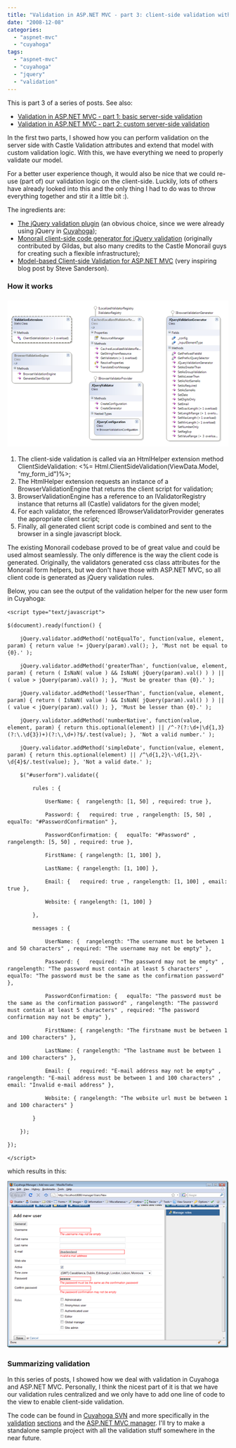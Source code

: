 ```yaml
---
title: "Validation in ASP.NET MVC - part 3: client-side validation with jquery validation"
date: "2008-12-08"
categories: 
  - "aspnet-mvc"
  - "cuyahoga"
tags: 
  - "aspnet-mvc"
  - "cuyahoga"
  - "jquery"
  - "validation"
---
```


This is part 3 of a series of posts. See also:

- [Validation in ASP.NET MVC - part 1: basic server-side validation](../validation-in-asp.net-mvc-part-1-basic-server-side-validation)
- [Validation in ASP.NET MVC - part 2: custom server-side validation](../validation-in-asp.net-mvc-part-2-custom-server-side-validation)

In the first two parts, I showed how you can perform validation on the server side with Castle Validation attributes and extend that model with custom validation logic. With this, we have everything we need to properly validate our model.

For a better user experience though, it would also be nice that we could re-use (part of) our validation logic on the client-side. Luckily, lots of others have already looked into this and the only thing I had to do was to throw everything together and stir it a little bit :).

The ingredients are:

- [The jQuery validation plugin](http://bassistance.de/jquery-plugins/jquery-plugin-validation/) (an obvious choice, since we were already using jQuery in [Cuyahoga](http://cuyahoga-project.org));
- [Monorail client-side code generator for jQuery validation](http://svn.castleproject.org:8080/svn/castle/trunk/MonoRail/Castle.MonoRail.Framework/Helpers/ValidationStrategy) (originally contributed by Gildas, but also many credits to the Castle Monorail guys for creating such a flexible infrastructure);
- [Model-based Client-side Validation for ASP.NET MVC](http://blog.codeville.net/2008/04/30/model-based-client-side-validation-for-aspnet-mvc/) (very inspiring blog post by Steve Sanderson).

### How it works

### ![client-side-validation-1](./images/client-side-validation-1_thumb.png)

1. The client-side validation is called via an HtmlHelper extension method ClientSideValidation: <%= Html.ClientSideValidation(ViewData.Model, "my\_form\_id")%>;
2. The HtmlHelper extension requests an instance of a BrowserValidationEngine that returns the client script for validation;
3. BrowserValidationEngine has a reference to an IValidatorRegistry instance that returns all (Castle) validators for the given model;
4. For each validator, the referenced IBrowserValidatorProvider generates the appropriate client script;
5. Finally, all generated client script code is combined and sent to the browser in a single javascript block.

The existing Monorail codebase proved to be of great value and could be used almost seamlessly. The only difference is the way the client code is generated. Originally, the validators generated css class attributes for the Monorail form helpers, but we don't have those with ASP.NET MVC, so all client code is generated as jQuery validation rules.

Below, you can see the output of the validation helper for the new user form in Cuyahoga:

```
<script type="text/javascript">
```

```
$(document).ready(function() {
```

```
    jQuery.validator.addMethod('notEqualTo', function(value, element, param) { return value != jQuery(param).val(); }, 'Must not be equal to {0}.' );
```

```
    jQuery.validator.addMethod('greaterThan', function(value, element, param) { return ( IsNaN( value ) && IsNaN( jQuery(param).val() ) ) || ( value > jQuery(param).val() ); }, 'Must be greater than {0}.' );
```

```
    jQuery.validator.addMethod('lesserThan', function(value, element, param) { return ( IsNaN( value ) && IsNaN( jQuery(param).val() ) ) || ( value < jQuery(param).val() ); }, 'Must be lesser than {0}.' );
```

```
    jQuery.validator.addMethod('numberNative', function(value, element, param) { return this.optional(element) || /^-?(?:\d+|\d{1,3}(?:\.\d{3})+)(?:\,\d+)?$/.test(value); }, 'Not a valid number.' );
```

```
    jQuery.validator.addMethod('simpleDate', function(value, element, param) { return this.optional(element) || /^\d{1,2}\-\d{1,2}\-\d{4}$/.test(value); }, 'Not a valid date.' );
```

```
    $("#userform").validate({
```

```
        rules : {
```

```
            UserName: {  rangelength: [1, 50] , required: true },
```

```
            Password: {   required: true , rangelength: [5, 50] , equalTo: "#PasswordConfirmation" },
```

```
            PasswordConfirmation: {   equalTo: "#Password" , rangelength: [5, 50] , required: true },
```

```
            FirstName: { rangelength: [1, 100] },
```

```
            LastName: { rangelength: [1, 100] },
```

```
            Email: {   required: true , rangelength: [1, 100] , email: true },
```

```
            Website: { rangelength: [1, 100] }
```

```
        },
```

```
        messages : {
```

```
            UserName: {  rangelength: "The username must be between 1 and 50 characters" , required: "The username may not be empty" },
```

```
            Password: {   required: "The password may not be empty" , rangelength: "The password must contain at least 5 characters" , equalTo: "The password must be the same as the confirmation password" },
```

```
            PasswordConfirmation: {   equalTo: "The password must be the same as the confirmation password" , rangelength: "The password must contain at least 5 characters" , required: "The password confirmation may not be empty" },
```

```
            FirstName: { rangelength: "The firstname must be between 1 and 100 characters" },
```

```
            LastName: { rangelength: "The lastname must be between 1 and 100 characters" },
```

```
            Email: {   required: "E-mail address may not be empty" , rangelength: "E-mail address must be between 1 and 100 characters" , email: "Invalid e-mail address" },
```

```
            Website: { rangelength: "The website url must be between 1 and 100 characters" }
```

```
        }
```

```
    });
```

```
});
```

```
</script>
```

which results in this:

![client-side-validation-2](./images/client-side-validation-2_thumb.png)

### Summarizing validation

In this series of posts, I showed how we deal with validation in Cuyahoga and ASP.NET MVC. Personally, I think the nicest part of it is that we have our validation rules centralized and we only have to add one line of code to the view to enable client-side validation.

The code can be found in [Cuyahoga SVN](https://cuyahoga.svn.sourceforge.net/svnroot/cuyahoga/trunk/) and more specifically in the [validation](https://cuyahoga.svn.sourceforge.net/svnroot/cuyahoga/trunk/Core/Validation/) [sections](https://cuyahoga.svn.sourceforge.net/svnroot/cuyahoga/trunk/Cuyahoga.Web.Mvc/Validation/) and the [ASP.NET MVC manager](https://cuyahoga.svn.sourceforge.net/svnroot/cuyahoga/trunk/Web/Manager/). I'll try to make a standalone sample project with all the validation stuff somewhere in the near future.
